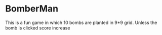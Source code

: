 # BomberMan
This is a fun game in which 10 bombs are planted in 9*9 grid. Unless the bomb is clicked score increase
